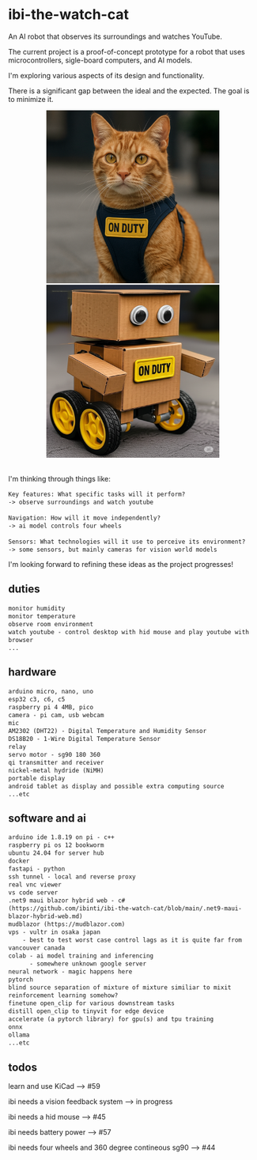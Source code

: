 # ibi-the-watch-cat

An AI robot that observes its surroundings and watches YouTube.

The current project is a proof-of-concept prototype for a robot that uses microcontrollers, sigle-board computers, and AI models.

I'm exploring various aspects of its design and functionality.

There is a significant gap between the ideal and the expected. The goal is to minimize it.

<div align="center">
  <img src="png/ibi-the-watch-cat-ideal.png" alt="ideal ibi" width="350" height="350" style="display: inline-block; margin: 0 15px;">
  <img src="png/ibi-the-watch-cat-expected-four-wheel.png" alt="expected ibi" width="350" height="350" style="display: inline-block; margin: 0 15px;">
</div>

<br>

I'm thinking through things like:

    Key features: What specific tasks will it perform?
    -> observe surroundings and watch youtube

    Navigation: How will it move independently?
    -> ai model controls four wheels 

    Sensors: What technologies will it use to perceive its environment?
    -> some sensors, but mainly cameras for vision world models

I'm looking forward to refining these ideas as the project progresses!

## duties
```
monitor humidity
monitor temperature
observe room environment
watch youtube - control desktop with hid mouse and play youtube with browser
...
```
## hardware
```
arduino micro, nano, uno
esp32 c3, c6, c5
raspberry pi 4 4MB, pico
camera - pi cam, usb webcam
mic
AM2302 (DHT22) - Digital Temperature and Humidity Sensor
DS18B20 - 1-Wire Digital Temperature Sensor
relay
servo motor - sg90 180 360
qi transmitter and receiver
nickel-metal hydride (NiMH)
portable display
android tablet as display and possible extra computing source
...etc
```
## software and ai
```
arduino ide 1.8.19 on pi - c++
raspberry pi os 12 bookworm
ubuntu 24.04 for server hub
docker
fastapi - python
ssh tunnel - local and reverse proxy
real vnc viewer
vs code server
.net9 maui blazor hybrid web - c# 
(https://github.com/ibinti/ibi-the-watch-cat/blob/main/.net9-maui-blazor-hybrid-web.md)
mudblazor (https://mudblazor.com)
vps - vultr in osaka japan
    - best to test worst case control lags as it is quite far from vancouver canada
colab - ai model training and inferencing 
      - somewhere unknown google server
neural network - magic happens here
pytorch
blind source separation of mixture of mixture similiar to mixit
reinforcement learning somehow?
finetune open_clip for various downstream tasks
distill open_clip to tinyvit for edge device
accelerate (a pytorch library) for gpu(s) and tpu training
onnx
ollama
...etc
```

## todos

learn and use KiCad --> #59

ibi needs a vision feedback system --> in progress

ibi needs a hid mouse --> #45

ibi needs battery power --> #57

ibi needs four wheels and 360 degree contineous sg90 --> #44

